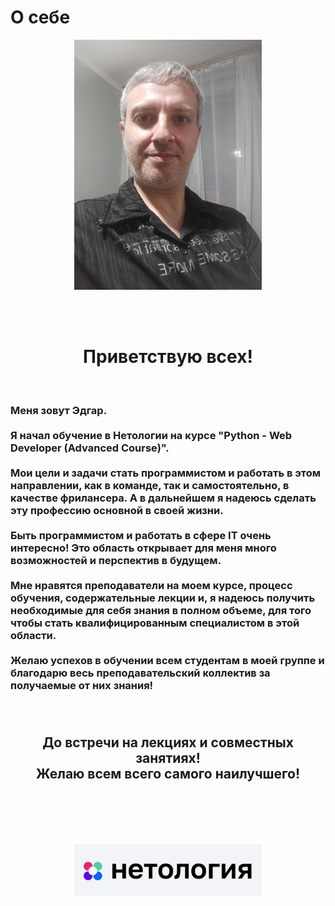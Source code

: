 # О себе #

<p align = "center"><img src="img/IMG_20250530_010807.jpg" alt="Фото" width="300" /></p>
</br></br>
<h1 align = "center"> Приветствую всех! </h1></br>
<h3>Меня зовут Эдгар.</br></br>
Я начал обучение в Нетологии на курсе "Python - Web Developer (Advanced Course)". </br></br>
Мои цели и задачи стать программистом и работать в этом направлении, как в команде, так и самостоятельно, в качестве фрилансера. А в дальнейшем я надеюсь сделать эту профессию основной в своей жизни.</br></br>
Быть программистом и работать в сфере IT очень интересно! Это область открывает для меня много возможностей и перспектив в будущем.</br></br>
Мне нравятся преподаватели на моем курсе, процесс обучения, содержательные лекции и, я надеюсь получить необходимые для себя знания в полном объеме, для того чтобы стать квалифицированным специалистом в этой области.</br></br>
Желаю успехов в обучении всем студентам в моей группе и благодарю весь преподавательский коллектив за получаемые от них знания!</br></br></br>
<h2 align = "center">До встречи на лекциях и совместных занятиях!</br> Желаю всем всего самого наилучшего!</h2> <br></br></br></br>

<p align = "center"><img src="img/net.JPG" alt="Фото" width="300" /></p>


